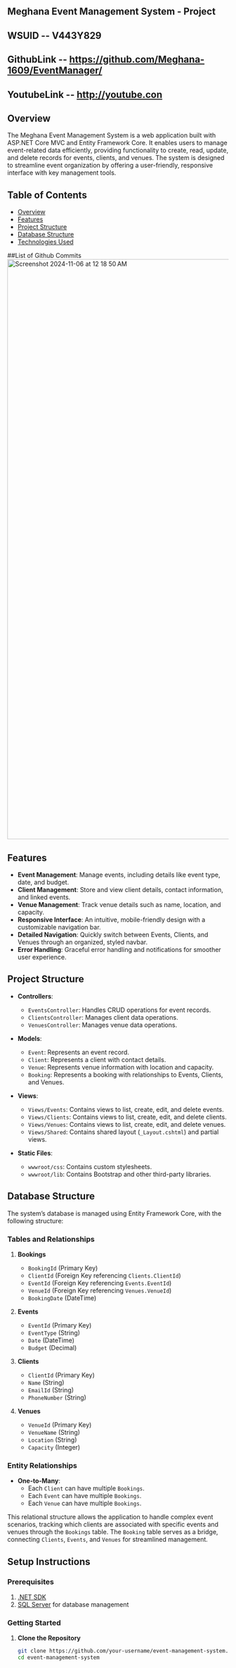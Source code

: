 ## Meghana Event Management System - Project

## WSUID -- V443Y829
## GithubLink -- https://github.com/Meghana-1609/EventManager/
## YoutubeLink -- http://youtube.con

## Overview

The Meghana Event Management System is a web application built with ASP.NET Core MVC and Entity Framework Core. It enables users to manage event-related data efficiently, providing functionality to create, read, update, and delete records for events, clients, and venues. The system is designed to streamline event organization by offering a user-friendly, responsive interface with key management tools.

## Table of Contents

- [Overview](#overview)
- [Features](#features)
- [Project Structure](#project-structure)
- [Database Structure](#database-structure)
- [Technologies Used](#technologies-used)

##List of Github Commits
<img width="1317" alt="Screenshot 2024-11-06 at 12 18 50 AM" src="https://github.com/user-attachments/assets/d00f2e83-1fcc-47dc-9119-3de0364d5e0a">


## Features

- **Event Management**: Manage events, including details like event type, date, and budget.
- **Client Management**: Store and view client details, contact information, and linked events.
- **Venue Management**: Track venue details such as name, location, and capacity.
- **Responsive Interface**: An intuitive, mobile-friendly design with a customizable navigation bar.
- **Detailed Navigation**: Quickly switch between Events, Clients, and Venues through an organized, styled navbar.
- **Error Handling**: Graceful error handling and notifications for smoother user experience.

## Project Structure

- **Controllers**:
  - `EventsController`: Handles CRUD operations for event records.
  - `ClientsController`: Manages client data operations.
  - `VenuesController`: Manages venue data operations.

- **Models**:
  - `Event`: Represents an event record.
  - `Client`: Represents a client with contact details.
  - `Venue`: Represents venue information with location and capacity.
  - `Booking`: Represents a booking with relationships to Events, Clients, and Venues.

- **Views**:
  - `Views/Events`: Contains views to list, create, edit, and delete events.
  - `Views/Clients`: Contains views to list, create, edit, and delete clients.
  - `Views/Venues`: Contains views to list, create, edit, and delete venues.
  - `Views/Shared`: Contains shared layout (`_Layout.cshtml`) and partial views.

- **Static Files**:
  - `wwwroot/css`: Contains custom stylesheets.
  - `wwwroot/lib`: Contains Bootstrap and other third-party libraries.

## Database Structure

The system’s database is managed using Entity Framework Core, with the following structure:

### Tables and Relationships

1. **Bookings**
   - `BookingId` (Primary Key)
   - `ClientId` (Foreign Key referencing `Clients.ClientId`)
   - `EventId` (Foreign Key referencing `Events.EventId`)
   - `VenueId` (Foreign Key referencing `Venues.VenueId`)
   - `BookingDate` (DateTime)

2. **Events**
   - `EventId` (Primary Key)
   - `EventType` (String)
   - `Date` (DateTime)
   - `Budget` (Decimal)

3. **Clients**
   - `ClientId` (Primary Key)
   - `Name` (String)
   - `EmailId` (String)
   - `PhoneNumber` (String)

4. **Venues**
   - `VenueId` (Primary Key)
   - `VenueName` (String)
   - `Location` (String)
   - `Capacity` (Integer)

### Entity Relationships

- **One-to-Many**:
  - Each `Client` can have multiple `Bookings`.
  - Each `Event` can have multiple `Bookings`.
  - Each `Venue` can have multiple `Bookings`.

This relational structure allows the application to handle complex event scenarios, tracking which clients are associated with specific events and venues through the `Bookings` table. The `Booking` table serves as a bridge, connecting `Clients`, `Events`, and `Venues` for streamlined management.

## Setup Instructions

### Prerequisites

1. [.NET SDK](https://dotnet.microsoft.com/download)
2. [SQL Server](https://www.microsoft.com/en-us/sql-server/sql-server-downloads) for database management

### Getting Started

1. **Clone the Repository**

   ```bash
   git clone https://github.com/your-username/event-management-system.git
   cd event-management-system

